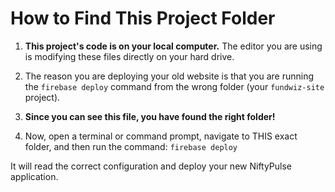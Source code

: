 
# How to Find This Project Folder

1.  **This project's code is on your local computer.** The editor you are using is modifying these files directly on your hard drive.

2.  The reason you are deploying your old website is that you are running the `firebase deploy` command from the wrong folder (your `fundwiz-site` project).

3.  **Since you can see this file, you have found the right folder!**

4.  Now, open a terminal or command prompt, navigate to THIS exact folder, and then run the command: `firebase deploy`

It will read the correct configuration and deploy your new NiftyPulse application.
